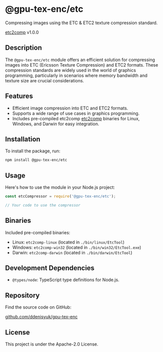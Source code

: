 # @gpu-tex-enc/etc

Compressing images using the ETC & ETC2 texture compression standard.

[etc2comp](https://github.com/google/etc2comp) v1.0.0

## Description

The `@gpu-tex-enc/etc` module offers an efficient solution for compressing images into ETC (Ericsson Texture Compression) and ETC2 formats. These compression standards are widely used in the world of graphics programming, particularly in scenarios where memory bandwidth and texture size are crucial considerations.

## Features

- Efficient image compression into ETC and ETC2 formats.
- Supports a wide range of use cases in graphics programming.
- Includes pre-compiled etc2comp [etc2comp](https://github.com/google/etc2comp) binaries for Linux, Windows, and Darwin for easy integration.

## Installation

To install the package, run:

```bash
npm install @gpu-tex-enc/etc
```

## Usage

Here's how to use the module in your Node.js project:

```javascript
const etcCompressor = require('@gpu-tex-enc/etc');

// Your code to use the compressor
```

## Binaries

Included pre-compiled binaries:

- Linux: `etc2comp-linux` (located in `./bin/linux/EtcTool`)
- Windows: `etc2comp-win32` (located in `./bin/win32/EtcTool.exe`)
- Darwin: `etc2comp-darwin` (located in `./bin/darwin/EtcTool`)

## Development Dependencies

- `@types/node`: TypeScript type definitions for Node.js.

## Repository

Find the source code on GitHub:

[github.com/ddenisyuk/gpu-tex-enc](https://github.com/ddenisyuk/gpu-tex-enc)

## License

This project is under the Apache-2.0 License.
